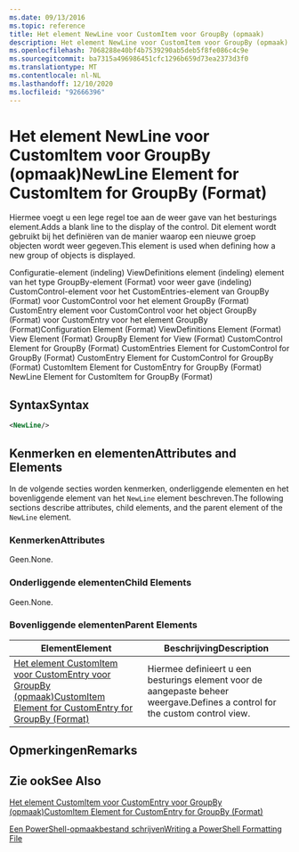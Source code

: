 ```yaml
---
ms.date: 09/13/2016
ms.topic: reference
title: Het element NewLine voor CustomItem voor GroupBy (opmaak)
description: Het element NewLine voor CustomItem voor GroupBy (opmaak)
ms.openlocfilehash: 7068288e40bf4b7539290ab5deb5f8fe086c4c9e
ms.sourcegitcommit: ba7315a496986451cfc1296b659d73ea2373d3f0
ms.translationtype: MT
ms.contentlocale: nl-NL
ms.lasthandoff: 12/10/2020
ms.locfileid: "92666396"
---
```

# <a name="newline-element-for-customitem-for-groupby-format"></a><span data-ttu-id="02ace-103">Het element NewLine voor CustomItem voor GroupBy (opmaak)</span><span class="sxs-lookup"><span data-stu-id="02ace-103">NewLine Element for CustomItem for GroupBy (Format)</span></span>

<span data-ttu-id="02ace-104">Hiermee voegt u een lege regel toe aan de weer gave van het besturings element.</span><span class="sxs-lookup"><span data-stu-id="02ace-104">Adds a blank line to the display of the control.</span></span> <span data-ttu-id="02ace-105">Dit element wordt gebruikt bij het definiëren van de manier waarop een nieuwe groep objecten wordt weer gegeven.</span><span class="sxs-lookup"><span data-stu-id="02ace-105">This element is used when defining how a new group of objects is displayed.</span></span>

<span data-ttu-id="02ace-106">Configuratie-element (indeling) ViewDefinitions element (indeling) element van het type GroupBy-element (Format) voor weer gave (indeling) CustomControl-element voor het CustomEntries-element van GroupBy (Format) voor CustomControl voor het element GroupBy (Format) CustomEntry element voor CustomControl voor het object GroupBy (Format) voor CustomEntry voor het element GroupBy (Format)</span><span class="sxs-lookup"><span data-stu-id="02ace-106">Configuration Element (Format) ViewDefinitions Element (Format) View Element (Format) GroupBy Element for View (Format) CustomControl Element for GroupBy (Format) CustomEntries Element for CustomControl for GroupBy (Format) CustomEntry Element for CustomControl for GroupBy (Format) CustomItem Element for CustomEntry for GroupBy (Format) NewLine Element for CustomItem for GroupBy (Format)</span></span>

## <a name="syntax"></a><span data-ttu-id="02ace-107">Syntax</span><span class="sxs-lookup"><span data-stu-id="02ace-107">Syntax</span></span>

```xml
<NewLine/>
```

## <a name="attributes-and-elements"></a><span data-ttu-id="02ace-108">Kenmerken en elementen</span><span class="sxs-lookup"><span data-stu-id="02ace-108">Attributes and Elements</span></span>

<span data-ttu-id="02ace-109">In de volgende secties worden kenmerken, onderliggende elementen en het bovenliggende element van het `NewLine` element beschreven.</span><span class="sxs-lookup"><span data-stu-id="02ace-109">The following sections describe attributes, child elements, and the parent element of the `NewLine` element.</span></span>

### <a name="attributes"></a><span data-ttu-id="02ace-110">Kenmerken</span><span class="sxs-lookup"><span data-stu-id="02ace-110">Attributes</span></span>

<span data-ttu-id="02ace-111">Geen.</span><span class="sxs-lookup"><span data-stu-id="02ace-111">None.</span></span>

### <a name="child-elements"></a><span data-ttu-id="02ace-112">Onderliggende elementen</span><span class="sxs-lookup"><span data-stu-id="02ace-112">Child Elements</span></span>

<span data-ttu-id="02ace-113">Geen.</span><span class="sxs-lookup"><span data-stu-id="02ace-113">None.</span></span>

### <a name="parent-elements"></a><span data-ttu-id="02ace-114">Bovenliggende elementen</span><span class="sxs-lookup"><span data-stu-id="02ace-114">Parent Elements</span></span>

|<span data-ttu-id="02ace-115">Element</span><span class="sxs-lookup"><span data-stu-id="02ace-115">Element</span></span>|<span data-ttu-id="02ace-116">Beschrijving</span><span class="sxs-lookup"><span data-stu-id="02ace-116">Description</span></span>|
|-------------|-----------------|
|[<span data-ttu-id="02ace-117">Het element CustomItem voor CustomEntry voor GroupBy (opmaak)</span><span class="sxs-lookup"><span data-stu-id="02ace-117">CustomItem Element for CustomEntry for GroupBy (Format)</span></span>](./customitem-element-for-customentry-for-groupby-format.md)|<span data-ttu-id="02ace-118">Hiermee definieert u een besturings element voor de aangepaste beheer weergave.</span><span class="sxs-lookup"><span data-stu-id="02ace-118">Defines a control for the custom control view.</span></span>|

## <a name="remarks"></a><span data-ttu-id="02ace-119">Opmerkingen</span><span class="sxs-lookup"><span data-stu-id="02ace-119">Remarks</span></span>

## <a name="see-also"></a><span data-ttu-id="02ace-120">Zie ook</span><span class="sxs-lookup"><span data-stu-id="02ace-120">See Also</span></span>

[<span data-ttu-id="02ace-121">Het element CustomItem voor CustomEntry voor GroupBy (opmaak)</span><span class="sxs-lookup"><span data-stu-id="02ace-121">CustomItem Element for CustomEntry for GroupBy (Format)</span></span>](./customitem-element-for-customentry-for-groupby-format.md)

[<span data-ttu-id="02ace-122">Een PowerShell-opmaakbestand schrijven</span><span class="sxs-lookup"><span data-stu-id="02ace-122">Writing a PowerShell Formatting File</span></span>](./writing-a-powershell-formatting-file.md)
